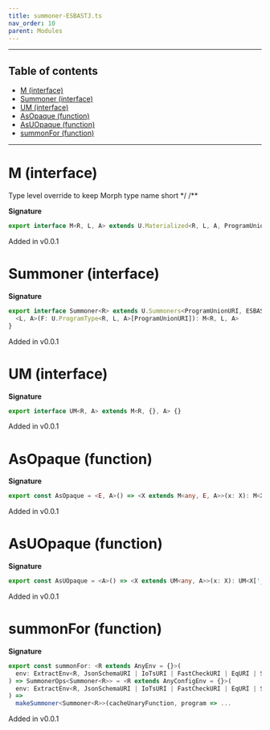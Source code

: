 ```yaml
---
title: summoner-ESBASTJ.ts
nav_order: 10
parent: Modules
---
```


---

<h2 class="text-delta">Table of contents</h2>

- [M (interface)](#m-interface)
- [Summoner (interface)](#summoner-interface)
- [UM (interface)](#um-interface)
- [AsOpaque (function)](#asopaque-function)
- [AsUOpaque (function)](#asuopaque-function)
- [summonFor (function)](#summonfor-function)

---

# M (interface)

Type level override to keep Morph type name short \*/
/\*\*

**Signature**

```ts
export interface M<R, L, A> extends U.Materialized<R, L, A, ProgramUnionURI, ESBASTJInterpreterURI> {}
```

Added in v0.0.1

# Summoner (interface)

**Signature**

```ts
export interface Summoner<R> extends U.Summoners<ProgramUnionURI, ESBASTJInterpreterURI, R> {
  <L, A>(F: U.ProgramType<R, L, A>[ProgramUnionURI]): M<R, L, A>
}
```

Added in v0.0.1

# UM (interface)

**Signature**

```ts
export interface UM<R, A> extends M<R, {}, A> {}
```

Added in v0.0.1

# AsOpaque (function)

**Signature**

```ts
export const AsOpaque = <E, A>() => <X extends M<any, E, A>>(x: X): M<X['_R'], E, A> => ...
```

Added in v0.0.1

# AsUOpaque (function)

**Signature**

```ts
export const AsUOpaque = <A>() => <X extends UM<any, A>>(x: X): UM<X['_R'], A> => ...
```

Added in v0.0.1

# summonFor (function)

**Signature**

```ts
export const summonFor: <R extends AnyEnv = {}>(
  env: ExtractEnv<R, JsonSchemaURI | IoTsURI | FastCheckURI | EqURI | ShowURI>
) => SummonerOps<Summoner<R>> = <R extends AnyConfigEnv = {}>(
  env: ExtractEnv<R, JsonSchemaURI | IoTsURI | FastCheckURI | EqURI | ShowURI>
) =>
  makeSummoner<Summoner<R>>(cacheUnaryFunction, program => ...
```

Added in v0.0.1
